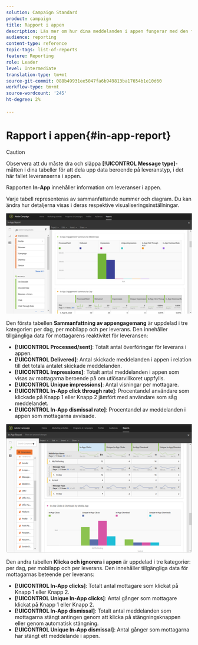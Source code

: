 ```yaml
---
solution: Campaign Standard
product: campaign
title: Rapport i appen
description: Läs mer om hur dina meddelanden i appen fungerar med den färdiga rapporten i appen.
audience: reporting
content-type: reference
topic-tags: list-of-reports
feature: Reporting
role: Leader
level: Intermediate
translation-type: tm+mt
source-git-commit: 088b49931ee5047fa6b949813ba17654b1e10d60
workflow-type: tm+mt
source-wordcount: '245'
ht-degree: 2%

---
```



# Rapport i appen{#in-app-report}

>[!CAUTION]
>
>Observera att du måste dra och släppa **[!UICONTROL Message type]**-måtten i dina tabeller för att dela upp data beroende på leveranstyp, i det här fallet leveranserna i appen.

Rapporten **In-App** innehåller information om leveranser i appen.

Varje tabell representeras av sammanfattande nummer och diagram. Du kan ändra hur detaljerna visas i deras respektive visualiseringsinställningar.

![](assets/inapp_report.png)

Den första tabellen **Sammanfattning av appengagemang** är uppdelad i tre kategorier: per dag, per mobilapp och per leverans. Den innehåller tillgängliga data för mottagarens reaktivitet för leveransen:

* **[!UICONTROL Processed/sent]**: Totalt antal överföringar för leverans i appen.
* **[!UICONTROL Delivered]**: Antal skickade meddelanden i appen i relation till det totala antalet skickade meddelanden.
* **[!UICONTROL Impressions]**: Totalt antal meddelanden i appen som visas av mottagarna beroende på om utlösarvillkoret uppfylls.
* **[!UICONTROL Unique impressions]**: Antal visningar per mottagare.
* **[!UICONTROL In-App click through rate]**: Procentandel användare som klickade på Knapp 1 eller Knapp 2 jämfört med användare som såg meddelandet.
* **[!UICONTROL In-App dismissal rate]**: Procentandel av meddelanden i appen som mottagarna avvisade.

![](assets/inapp_report_1.png)

Den andra tabellen **Klicka och ignorera i appen** är uppdelad i tre kategorier: per dag, per mobilapp och per leverans. Den innehåller tillgängliga data för mottagarnas beteende per leverans:

* **[!UICONTROL In-App clicks]**: Totalt antal mottagare som klickat på Knapp 1 eller Knapp 2.
* **[!UICONTROL Unique In-App clicks]**: Antal gånger som mottagare klickat på Knapp 1 eller Knapp 2.
* **[!UICONTROL In-App dismissal]**: Totalt antal meddelanden som mottagarna stängt antingen genom att klicka på stängningsknappen eller genom automatisk stängning.
* **[!UICONTROL Unique In-App dismissal]**: Antal gånger som mottagarna har stängt ett meddelande i appen.

